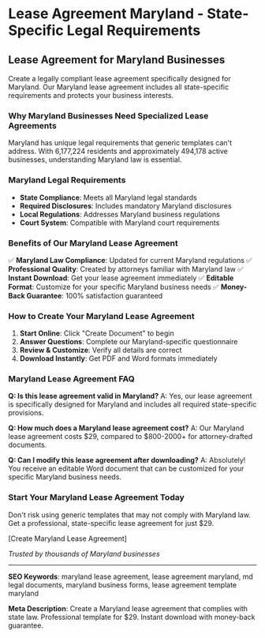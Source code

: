 # Lease Agreement Maryland - State-Specific Legal Requirements

## Lease Agreement for Maryland Businesses

Create a legally compliant lease agreement specifically designed for Maryland. Our Maryland lease agreement includes all state-specific requirements and protects your business interests.

### Why Maryland Businesses Need Specialized Lease Agreements

Maryland has unique legal requirements that generic templates can't address. With 6,177,224 residents and approximately 494,178 active businesses, understanding Maryland law is essential.

### Maryland Legal Requirements

- **State Compliance**: Meets all Maryland legal standards
- **Required Disclosures**: Includes mandatory Maryland disclosures
- **Local Regulations**: Addresses Maryland business regulations
- **Court System**: Compatible with Maryland court requirements

### Benefits of Our Maryland Lease Agreement

✅ **Maryland Law Compliance**: Updated for current Maryland regulations
✅ **Professional Quality**: Created by attorneys familiar with Maryland law
✅ **Instant Download**: Get your lease agreement immediately
✅ **Editable Format**: Customize for your specific Maryland business needs
✅ **Money-Back Guarantee**: 100% satisfaction guaranteed

### How to Create Your Maryland Lease Agreement

1. **Start Online**: Click "Create Document" to begin
2. **Answer Questions**: Complete our Maryland-specific questionnaire
3. **Review & Customize**: Verify all details are correct
4. **Download Instantly**: Get PDF and Word formats immediately

### Maryland Lease Agreement FAQ

**Q: Is this lease agreement valid in Maryland?**
A: Yes, our lease agreement is specifically designed for Maryland and includes all required state-specific provisions.

**Q: How much does a Maryland lease agreement cost?**
A: Our Maryland lease agreement costs $29, compared to $800-2000+ for attorney-drafted documents.

**Q: Can I modify this lease agreement after downloading?**
A: Absolutely! You receive an editable Word document that can be customized for your specific Maryland business needs.

### Start Your Maryland Lease Agreement Today

Don't risk using generic templates that may not comply with Maryland law. Get a professional, state-specific lease agreement for just $29.

[Create Maryland Lease Agreement]

_Trusted by thousands of Maryland businesses_

---

**SEO Keywords**: maryland lease agreement, lease agreement maryland, md legal documents, maryland business forms, lease agreement template maryland

**Meta Description**: Create a Maryland lease agreement that complies with state law. Professional template for $29. Instant download with money-back guarantee.
